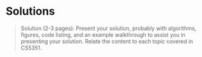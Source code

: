 # Solutions

> Solution (2-3 pages): Present your solution, probably with algorithms, figures, code listing, and an example walkthrough to assist you in presenting your solution. Relate the content to each topic covered in CS5351.
